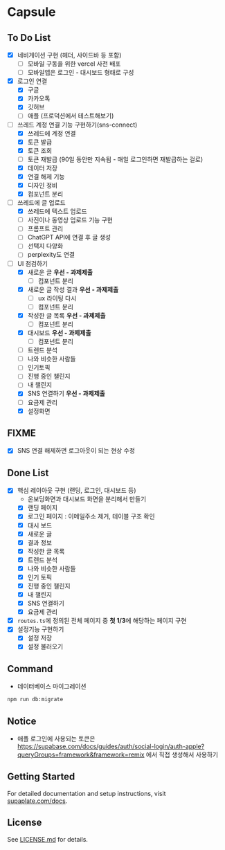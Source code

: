 # Capsule

## To Do List

- [x] 네비게이션 구현 (헤더, 사이드바 등 포함)
  - [ ] 모바일 구동을 위한 vercel 사전 배포
  - [ ] 모바일앱은 로그인 - 대시보드 형태로 구성
- [x] 로그인 연결
  - [x] 구글
  - [x] 카카오톡
  - [x] 깃허브
  - [ ] 애플 (프로덕션에서 테스트해보기)
- [ ] 쓰레드 계정 연결 기능 구현하기(sns-connect)
  - [x] 쓰레드에 계정 연결
  - [x] 토큰 발급
  - [x] 토큰 조회
  - [ ] 토큰 재발급 (90일 동안만 지속됨 - 매일 로그인하면 재발급하는 걸로)
  - [x] 데이터 저장
  - [x] 연결 해제 기능
  - [x] 디자인 정비
  - [x] 컴포넌트 분리
- [ ] 쓰레드에 글 업로드
  - [x] 쓰레드에 텍스트 업로드
  - [ ] 사진이나 동영상 업로드 기능 구현
  - [ ] 프롬프트 관리
  - [ ] ChatGPT API에 연결 후 글 생성
  - [ ] 선택지 다양화
  - [ ] perplexity도 연결
- [ ] UI 점검하기
  - [x] 새로운 글 **우선 - 과제제출**
    - [ ] 컴포넌트 분리
  - [x] 새로운 글 작성 결과 **우선 - 과제제출**
    - [ ] ux 라이팅 다시
    - [ ] 컴포넌트 분리
  - [x] 작성한 글 목록 **우선 - 과제제출**
    - [ ] 컴포넌트 분리
  - [x] 대시보드 **우선 - 과제제출**
    - [ ] 컴포넌트 분리
  - [ ] 트렌드 분석
  - [ ] 나와 비슷한 사람들
  - [ ] 인기토픽
  - [ ] 진행 중인 챌린지
  - [ ] 내 챌린지
  - [x] SNS 연결하기 **우선 - 과제제출**
  - [ ] 요금제 관리
  - [x] 설정화면

## FIXME

- [x] SNS 연결 해제하면 로그아웃이 되는 현상 수정

## Done List

- [x] 핵심 레이아웃 구현 (랜딩, 로그인, 대시보드 등)
  - 온보딩화면과 대시보드 화면을 분리해서 만들기
  - [x] 랜딩 페이지
  - [x] 로그인 페이지 : 이메일주소 제거, 테이블 구조 확인
  - [x] 대시 보드
  - [x] 새로운 글
  - [x] 결과 정보
  - [x] 작성한 글 목록
  - [x] 트렌드 분석
  - [x] 나와 비슷한 사람들
  - [x] 인기 토픽
  - [x] 진행 중인 챌린지
  - [x] 내 챌린지
  - [x] SNS 연결하기
  - [x] 요금제 관리
- [x] `routes.ts`에 정의된 전체 페이지 중 **첫 1/3**에 해당하는 페이지 구현
- [x] 설정기능 구현하기
  - [x] 설정 저장
  - [x] 설정 불러오기

## Command

- 데이터베이스 마이그레이션

```bash
npm run db:migrate
```

## Notice

- 애플 로그인에 사용되는 토큰은 https://supabase.com/docs/guides/auth/social-login/auth-apple?queryGroups=framework&framework=remix 에서 직접 생성해서 사용하기

## Getting Started

For detailed documentation and setup instructions, visit [supaplate.com/docs](https://supaplate.com/docs).

## License

See [LICENSE.md](./LICENSE.md) for details.
